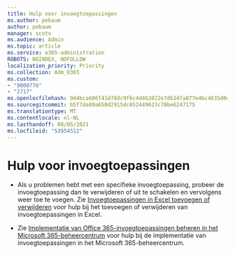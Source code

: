 ```yaml
---
title: Hulp voor invoegtoepassingen
ms.author: pebaum
author: pebaum
manager: scotv
ms.audience: Admin
ms.topic: article
ms.service: o365-administration
ROBOTS: NOINDEX, NOFOLLOW
localization_priority: Priority
ms.collection: Adm_O365
ms.custom:
- "9000776"
- "2717"
ms.openlocfilehash: 9d4bca606f41d78dc9f6c4d462822e7db14fa877e4bc4635d0cfb05230541661
ms.sourcegitcommit: b5f7da89a650d2915dc652449623c78be6247175
ms.translationtype: MT
ms.contentlocale: nl-NL
ms.lasthandoff: 08/05/2021
ms.locfileid: "53954512"
---
```

# <a name="add-in-help"></a>Hulp voor invoegtoepassingen

- Als u problemen hebt met een specifieke invoegtoepassing, probeer de invoegtoepassing dan te verwijderen of uit te schakelen en vervolgens weer toe te voegen. Zie [Invoegtoepassingen in Excel toevoegen of verwijderen](https://support.office.com/client/0af570c4-5cf3-4fa9-9b88-403625a0b460) voor hulp bij het toevoegen of verwijderen van invoegtoepassingen in Excel.

- Zie [Implementatie van Office 365-invoegtoepassingen beheren in het Microsoft 365-beheercentrum](https://docs.microsoft.com/microsoft-365/admin/manage/manage-deployment-of-add-ins) voor hulp bij de implementatie van invoegtoepassingen in het Microsoft 365-beheercentrum.
